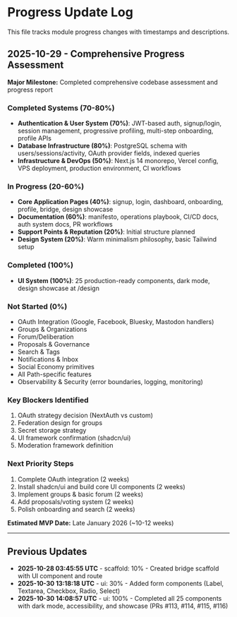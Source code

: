 # Progress Update Log

This file tracks module progress changes with timestamps and descriptions.

## 2025-10-29 - Comprehensive Progress Assessment

**Major Milestone:** Completed comprehensive codebase assessment and progress report

### Completed Systems (70-80%)
- **Authentication & User System (70%)**: JWT-based auth, signup/login, session management, progressive profiling, multi-step onboarding, profile APIs
- **Database Infrastructure (80%)**: PostgreSQL schema with users/sessions/activity, OAuth provider fields, indexed queries
- **Infrastructure & DevOps (50%)**: Next.js 14 monorepo, Vercel config, VPS deployment, production environment, CI workflows

### In Progress (20-60%)
- **Core Application Pages (40%)**: signup, login, dashboard, onboarding, profile, bridge, design showcase
- **Documentation (60%)**: manifesto, operations playbook, CI/CD docs, auth system docs, PR workflows
- **Support Points & Reputation (20%)**: Initial structure planned
- **Design System (20%)**: Warm minimalism philosophy, basic Tailwind setup

### Completed (100%)
- **UI System (100%)**: 25 production-ready components, dark mode, design showcase at /design

### Not Started (0%)
- OAuth Integration (Google, Facebook, Bluesky, Mastodon handlers)
- Groups & Organizations
- Forum/Deliberation
- Proposals & Governance
- Search & Tags
- Notifications & Inbox
- Social Economy primitives
- All Path-specific features
- Observability & Security (error boundaries, logging, monitoring)

### Key Blockers Identified
1. OAuth strategy decision (NextAuth vs custom)
2. Federation design for groups
3. Secret storage strategy
4. UI framework confirmation (shadcn/ui)
5. Moderation framework definition

### Next Priority Steps
1. Complete OAuth integration (2 weeks)
2. Install shadcn/ui and build core UI components (2 weeks)
3. Implement groups & basic forum (2 weeks)
4. Add proposals/voting system (2 weeks)
5. Polish onboarding and search (2 weeks)

**Estimated MVP Date:** Late January 2026 (~10-12 weeks)

---

## Previous Updates

- **2025-10-28 03:45:55 UTC** - scaffold: 10% - Created bridge scaffold with UI component and route
- **2025-10-30 13:18:18 UTC** - ui: 30% - Added form components (Label, Textarea, Checkbox, Radio, Select)
- **2025-10-30 14:08:57 UTC** - ui: 100% - Completed all 25 components with dark mode, accessibility, and showcase (PRs #113, #114, #115, #116)
